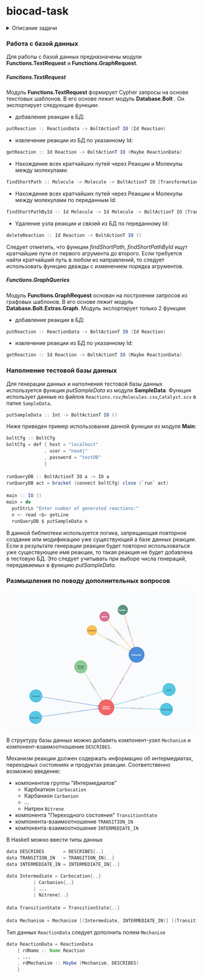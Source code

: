 # biocad-task
<details>
 <summary>Описание задачи</summary>

Наш департамент работает с большим количеством информации, которую удобно представлять в виде графа.
Это могут быть последовательности аминокислот, связанные с различными видами структур, или же химические реагенты и катализаторы, связанные с помощью реакций с получившимися продуктами.

Оказывается, на рынке уже есть графовая база данных - [neo4j](https://neo4j.com/).
Удобнее всего её установить с помощью [Docker образа](https://hub.docker.com/_/neo4j).
Несложно догадаться, что к этой базе данных существует биндинг для Haskell:
[hasbolt](http://hackage.haskell.org/package/hasbolt) и набор плюшек для него
[hasbolt-extras](http://hackage.haskell.org/package/hasbolt-extras). Некоторое представление о
работе с этим библиотеками поможет составить [доклад](https://www.youtube.com/watch?v=BPB5omKK4Tc),
а также их документация на Hackage.

**Важно.** Начиная с 4-й версии Neo4j полностью поменяли протокол и не все Haskell-библиотеки на него перешли. На текущий момент лучше использовать версию Neo4j 3.5.

### Задача

#### Задать структуру данных в Neo4j
![Структура данных](/img/haskell-test.png)
- компонент `Molecule` должен иметь поля `id :: Int`, `smiles :: String`, `iupacName :: String`;
- компонент `Reaction` должен иметь поля `id :: Int`, `name :: String`;
- компонент `Catalyst` должен иметь поля `id :: Int`, `smiles :: String`, `name :: Maybe String`;
- компонент `PRODUCT_FROM` должен иметь поле `amount :: Float`;
- компонент `ACCELERATE` должен иметь поле `temperature :: Float`, `pressure :: Float`;
- дополните структуру данных необходимыми на ваш взгляд полями;
- населите базу данных представителями (хотя бы по 20 образцов каждого вида). Данные подразумеваются совершенно синтетические.

Между записями в структурах данных могут быть различные зависимости (например, между представлением [smiles](https://en.wikipedia.org/wiki/Simplified_molecular-input_line-entry_system) и именем [IUPAC](https://en.wikipedia.org/wiki/International_Union_of_Pure_and_Applied_Chemistry)).

#### Реализовать функционал на Haskell
- создайте соответствующие типы в Haskell-библиотеке;
- напишите функцию, которая умеет принимать реацию на вход и загружать её в базу;
- напишите функцию, которая по номеру реакции в базе будет возвращать её в Haskell-объект;
- напишите функцию, которая по двум заданным молекулам ищет путь через реакции и молекулы с наименьшей длиной.

#### Подумать и предложить обобщения

В процессе развития системы будут добавляться различные компоненты, например, механизм реакции. Предлагается ответить на следующие вопросы:
- какие абстракции или вспомогательные компоненты можно ввести на уровне базы данных, чтобы новые полученные знания ладно укладывались в систему?
- какие абстракции вы бы предложили ввести в Haskell-реализацию?

</details>

### Работа с базой данных

Для работы с базой данных предназначены модули **Functions.TextRequest** и **Functions.GraphRequest**.

 ##### Functions.TextRequest
 
 Модуль **Functions.TextRequest** формирует Cypher запросы на основе текстовых шаблонов. В его основе лежит модуль **Database.Bolt** .
 Он экспортирует следующие функции:

* добавление реакции в БД:
```java
putReaction :: ReactionData -> BoltActionT IO (Id Reaction)
```
* извлечение реакции из БД по указанному Id:
```java
getReaction :: Id Reaction -> BoltActionT IO (Maybe ReactionData)
```
* Нахождение всех кратчайших путей через Реакции и Молекулы между молекулами:
```java
findShortPath :: Molecule -> Molecule -> BoltActionT IO [Transformation]
```
* Нахождение всех кратчайших путей через Реакции и Молекулы между молекулами по переданным Id:
```java
findShortPathById :: Id Molecule -> Id Molecule -> BoltActionT IO [Transformation]
```
* Удаление узла реакции и связей из БД по переданному Id:
```java
deleteReaction :: Id Reaction -> BoltActionT IO ()
```
Следует отметить, что функции *findShortPath*, *findShortPathById* ищут кратчайшие пути от первого агрумента до второго.
Если требуется найти кратчайший путь в любом из направлений, то следует использовать функцию дважды с изменением порядка агрументов.


 ##### Functions.GraphQueries

Модуль **Functions.GraphRequest** основан на построении запросов из графовых шаблонов. В его основе лежит модуль **Database.Bolt.Extras.Graph**.
Модуль экспортирует только 2 функции:

* добавление реакции в БД:
```java
putReaction :: ReactionData -> BoltActionT IO (Id Reaction)
```
* извлечение реакции из БД по указанному Id:
```java
getReaction :: Id Reaction -> BoltActionT IO (Maybe ReactionData)
```


### Наполнение тестовой базы данных  

Для генерации данных и наполнения тестовой базы данных используется функция *putSampleData* из модуля **SampleData**.
Функция использует данные из файлов `Reactions.csv`,`Molecules.csv`,`Catalyst.scv` в папке `SampleData`.
```java
putSampleData :: Int -> BoltActionT IO ()
```
Ниже приведен пример использования данной функции из модуля **Main**:

```java
boltCfg :: BoltCfg
boltCfg = def { host = "localhost"
              , user = "neo4j"
              , password = "testDB"
              }

runQueryDB :: BoltActionT IO a -> IO a
runQueryDB act = bracket (connect boltCfg) close (`run` act)

main :: IO ()
main = do
  putStrLn "Enter number of generated reactions:"
  n <- read <$> getLine
  runQueryDB $ putSampleData n
```
В данной библиотеки используется логика, запрещающая повторное создание или модификацию уже существующей а базе данных реакции. Если в результате генерации реакции будет повторно использоваться уже существующее имя реакции, то такая реакция не будет добавлена в тестовую БД. Это следует учитывать при выборе числа генераций, передаваемых в функцию *putSampleData*.

### Размышления по поводу дополнительных вопросов

![Расширение абстракций](/img/Reaction.png)

В структуру базы данных можно добавить компонент-узел `Mechanism` и компонент-взаимоотношение `DESCRIBES`.

Механизм реакции должен содержать информацию об интермедиатах, переходных состояниях и продуктах реакции.
Соответственно возможно введение:
* компонентов группы "Интермедиатов"
	* Карбкатион `Carbocation`
	* Карбанион `Carbanion`
	* ...
	* Нитрен `Nitrene`
* компонента "Переходного состояния" `TransitionState`
* компонента-взаимоотношение `TRANSITION_IN`
* компонента-взаимоотношение `INTERMEDIATE_IN`

В Haskell можно ввести типы данных
```java
data DESCRIBES       = DESCRIBES{..}
data TRANSITION_IN   = TRANSITION_IN{..}
data INTERMEDIATE_IN = INTERMEDIATE_IN{..}
```

```java
data Intermediate = Carbocation{..}
		  | Carbanion{..}
		  | ...
		  | Nitrene{..}
				  
data TransitionState = TransitionState{..}

data Mechanism = Mechanism [(Intermediate, INTERMEDIATE_IN)] [(TransitionState, TRANSITION_IN)]
```

Тип данных `ReactionData` следует дополнить полем `Mechanism`
```java
data ReactionData = ReactionData
	{ rdName :: Name Reaction
	, ...
	, rdMechanism :: Maybe (Mechanism, DESCRIBES)
	}
```
